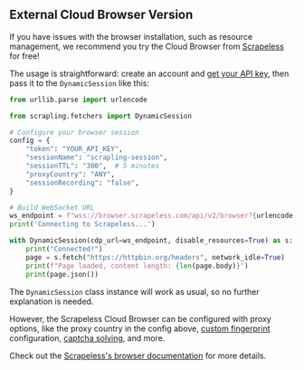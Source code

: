 ## External Cloud Browser Version

If you have issues with the browser installation, such as resource management, we recommend you try the Cloud Browser from [Scrapeless](https://www.scrapeless.com/en/product/scraping-browser) for free!

The usage is straightforward: create an account and [get your API key](https://docs.scrapeless.com/en/scraping-browser/quickstart/getting-started/), then pass it to the `DynamicSession` like this:

```python
from urllib.parse import urlencode

from scrapling.fetchers import DynamicSession

# Configure your browser session
config = {
    "token": "YOUR_API_KEY",
    "sessionName": "scrapling-session",
    "sessionTTL": "300",  # 5 minutes
    "proxyCountry": "ANY",
    "sessionRecording": "false",
}

# Build WebSocket URL
ws_endpoint = f"wss://browser.scrapeless.com/api/v2/browser?{urlencode(config)}"
print('Connecting to Scrapeless...')

with DynamicSession(cdp_url=ws_endpoint, disable_resources=True) as s:
    print("Connected!")
    page = s.fetch("https://httpbin.org/headers", network_idle=True)
    print(f"Page loaded, content length: {len(page.body)}")
    print(page.json())
```
The `DynamicSession` class instance will work as usual, so no further explanation is needed.

However, the Scrapeless Cloud Browser can be configured with proxy options, like the proxy country in the config above, [custom fingerprint](https://docs.scrapeless.com/en/scraping-browser/features/advanced-privacy-anti-detection/custom-fingerprint/) configuration, [captcha solving](https://docs.scrapeless.com/en/scraping-browser/features/advanced-privacy-anti-detection/supported-captchas/), and more.

Check out the [Scrapeless's browser documentation](https://docs.scrapeless.com/en/scraping-browser/quickstart/introduction/) for more details.